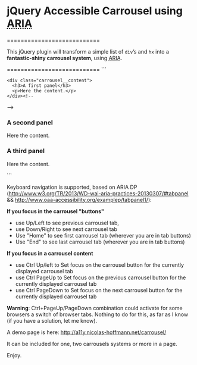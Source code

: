 # jQuery Accessible Carrousel using <abbr title="Accessible Rich Internet Application">ARIA</abbr>
===========================
<p>This jQuery plugin will transform a simple list of <code>div</code>’s and <code>hx</code> into a <strong>fantastic-shiny carrousel system</strong>, using <abbr title="Accessible Rich Internet Application">ARIA</abbr>.</p>
===========================
```
<div class="carrousel relative">      
  <div class="carrousel__container mod--hidden" 
   data-carrousel-btn-previous-img="./arrow_back.png" 
   data-carrousel-btn-next-img="./arrow_next.png"
   data-carrousel-btn-previous-text="Show previous panel"
   data-carrousel-btn-next-text="Show next panel"
   data-carrousel-prefix-classes="news"
   data-carrousel-span-text-class="invisible"
   data-carrousel-transition="fade"
   data-carrousel-existing-hx="h3">
          
    <div class="carrousel__content">
      <h3>A first panel</h3>
      <p>Here the content.</p>
    </div><!--
 --><div class="carrousel__content">
      <h3>A second panel</h3>
      <p>Here the content.</p>
    </div><!--
 --><div class="carrousel__content">
      <h3>A third panel</h3>
      <p>Here the content.</p>
    </div>
          
  </div>
</div>
```

Keyboard navigation is supported, based on ARIA DP (http://www.w3.org/TR/2013/WD-wai-aria-practices-20130307/#tabpanel && http://www.oaa-accessibility.org/examplep/tabpanel1/):

__If you focus in the carrousel "buttons"__
- use Up/Left to see previous carrousel tab, 
- use Down/Right to see next carrousel tab
- Use "Home" to see first carrousel tab (wherever you are in tab buttons)
- Use "End" to see last carrousel tab (wherever you are in tab buttons)

__If you focus in a carrousel content__
- use Ctrl Up/left to Set focus on the carrousel button for the currently displayed carrousel tab
- use Ctrl PageUp to Set focus on the previous carrousel button for the currently displayed carrousel tab
- use Ctrl PageDown to Set focus on the next carrousel button for the currently displayed carrousel tab
 
__Warning__: Ctrl+PageUp/PageDown combination could activate for some browsers a switch of browser tabs. Nothing to do for this, as far as I know (if you have a solution, let me know).


A demo page is here: http://a11y.nicolas-hoffmann.net/carrousel/ 

It can be included for one, two carrousels systems or more in a page.

Enjoy.
